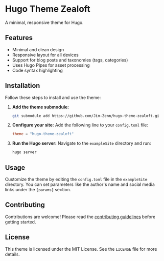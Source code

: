 # Hugo Theme Zealoft

A minimal, responsive theme for Hugo.

## Features

- Minimal and clean design
- Responsive layout for all devices
- Support for blog posts and taxonomies (tags, categories)
- Uses Hugo Pipes for asset processing
- Code syntax highlighting

## Installation

Follow these steps to install and use the theme:

1. **Add the theme submodule:**
   ```bash
   git submodule add https://github.com/Jim-Zenn/hugo-theme-zealoft.git themes/hugo-theme-zealoft
   ```

2. **Configure your site:**
   Add the following line to your `config.toml` file:
   ```toml
   theme = "hugo-theme-zealoft"
   ```

3. **Run the Hugo server:**
   Navigate to the `exampleSite` directory and run:
   ```bash
   hugo server
   ```

## Usage

Customize the theme by editing the `config.toml` file in the `exampleSite` directory. You can set parameters like the author's name and social media links under the `[params]` section.

## Contributing

Contributions are welcome! Please read the [contributing guidelines](CONTRIBUTING.md) before getting started.

## License

This theme is licensed under the MIT License. See the `LICENSE` file for more details.
